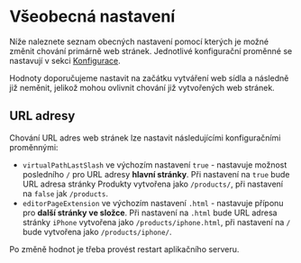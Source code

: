# Všeobecná nastavení

Níže naleznete seznam obecných nastavení pomocí kterých je možné změnit chování primárně web stránek. Jednotlivé konfigurační proměnné se nastavují v sekci [Konfigurace](../../admin/setup/configuration/README.md).

Hodnoty doporučujeme nastavit na začátku vytváření web sídla a následně již neměnit, jelikož mohou ovlivnit chování již vytvořených web stránek.

## URL adresy

Chování URL adres web stránek lze nastavit následujícími konfiguračními proměnnými:
- `virtualPathLastSlash` ve výchozím nastavení `true` - nastavuje možnost posledního `/` pro URL adresy **hlavní stránky**. Při nastavení na `true` bude URL adresa stránky Produkty vytvořena jako `/products/`, při nastavení na `false` jak `/products`.
- `editorPageExtension` ve výchozím nastavení `.html` - nastavuje příponu pro **další stránky ve složce**. Při nastavení na `.html` bude URL adresa stránky `iPhone` vytvořena jako `/products/iphone.html`, při nastavení na `/` bude vytvořena jako `/products/iphone/`.

Po změně hodnot je třeba provést restart aplikačního serveru.
